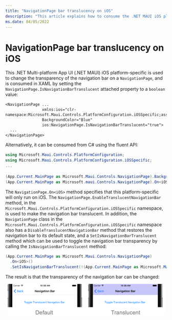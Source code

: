 ```yaml
---
title: "NavigationPage bar translucency on iOS"
description: "This article explains how to consume the .NET MAUI iOS platform-specific that changes the transparency of the navigation bar in a NavigationPage."
ms.date: 04/05/2022
---
```


# NavigationPage bar translucency on iOS

This .NET Multi-platform App UI (.NET MAUI) iOS platform-specific is used to change the transparency of the navigation bar on a `NavigationPage`, and is consumed in XAML by setting the `NavigationPage.IsNavigationBarTranslucent` attached property to a `boolean` value:

```xaml
<NavigationPage ...
                xmlns:ios="clr-namespace:Microsoft.Maui.Controls.PlatformConfiguration.iOSSpecific;assembly=Microsoft.Maui.Controls"
                BackgroundColor="Blue"
                ios:NavigationPage.IsNavigationBarTranslucent="true">
  ...
</NavigationPage>
```

Alternatively, it can be consumed from C# using the fluent API:

```csharp
using Microsoft.Maui.Controls.PlatformConfiguration;
using Microsoft.Maui.Controls.PlatformConfiguration.iOSSpecific;
...

(App.Current.MainPage as Microsoft.Maui.Controls.NavigationPage).BackgroundColor = Colors.Blue;
(App.Current.MainPage as Microsoft.maui.Controls.NavigationPage).On<iOS>().EnableTranslucentNavigationBar();
```

The `NavigationPage.On<iOS>` method specifies that this platform-specific will only run on iOS. The `NavigationPage.EnableTranslucentNavigationBar` method, in the `Microsoft.Maui.Controls.PlatformConfiguration.iOSSpecific` namespace, is used to make the navigation bar translucent. In addition, the `NavigationPage` class in the `Microsoft.Maui.Controls.PlatformConfiguration.iOSSpecific` namespace also has a `DisableTranslucentNavigationBar` method that restores the navigation bar to its default state, and a `SetIsNavigationBarTranslucent` method which can be used to toggle the navigation bar transparency by calling the `IsNavigationBarTranslucent` method:

```csharp
(App.Current.MainPage as Microsoft.Maui.Controls.NavigationPage)
  .On<iOS>()
  .SetIsNavigationBarTranslucent(!(App.Current.MainPage as Microsoft.Maui.Controls.NavigationPage).On<iOS>().IsNavigationBarTranslucent());
```

The result is that the transparency of the navigation bar can be changed:

![Translucent Navigation Bar Platform-Specific](media/navigation-bar-translucent/translucent-navigation-bar.png)
